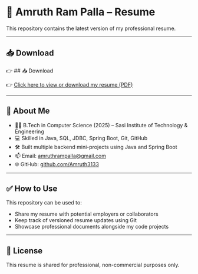 # 🧾 Amruth Ram Palla – Resume

This repository contains the latest version of my professional resume.

---

## 📥 Download

👉 ## 📥 Download

👉 [Click here to view or download my resume (PDF)](https://github.com/Amruth3133/amruth-resume/raw/main/Amruth_Ram_Resume.pdf)


---

## 🔗 About Me

- 👨‍🎓 B.Tech in Computer Science (2025) – Sasi Institute of Technology & Engineering  
- 💻 Skilled in Java, SQL, JDBC, Spring Boot, Git, GitHub  
- 🛠️ Built multiple backend mini-projects using Java and Spring Boot  
- 📫 Email: amruthrampalla@gmail.com  
- 🌐 GitHub: [github.com/Amruth3133](https://github.com/Amruth3133)

---

## ✅ How to Use

This repository can be used to:

- Share my resume with potential employers or collaborators  
- Keep track of versioned resume updates using Git  
- Showcase professional documents alongside my code projects

---

## 📌 License

This resume is shared for professional, non-commercial purposes only.
